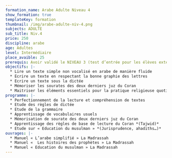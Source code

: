 ```yaml
---
formation_name: Arabe Adulte Niveau 4
show_formation: true
templateKey: formation
thumbnail: /img/arabe-adulte-niv-4.png
subjects: ADULTE
sub_title: Niv.4
price: 250
discipline: arabe
age: Adultes
level: Intermédiaire
place_avaible: 25
prerequis: Avoir validé le NIVEAU 3 (test d’entrée pour les élèves extérieurs)
objectifs: |-
  * Lire un texte simple non vocalisé en arabe de manière fluide
  * Ecrire un texte en respectant la bonne graphie des lettres 
  * Ecrire un texte sous la dictée
  * Mémoriser les sourates des deux derniers juz du Coran
  * Maitriser les éléments essentiels pour la pratique religieuse quotidienne
programme: |-
  * Perfectionnement de la lecture et compréhension de textes
  * Etude des règles de dictée 
  * Etude de la grammaire
  * Apprentissage de vocabulaires usuels
  * Mémorisation de sourate des deux derniers juz du Coran
  * Apprentissage des règles de base de lecture du Coran *(Tajwid)*
  * Etude sur « Education du musulman » *(Jurisprudence, ahadiths…)*
ouvrages: |-
  * Manuel « L’arabe simplifié » La Madrassah
  * Manuel «  Les histoires des prophètes » La Madrassah
  * Manuel « Education du musulman » La Madrassah
---
```

